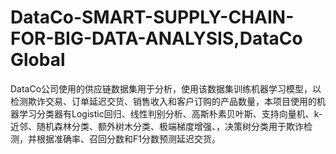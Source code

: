 # DataCo-SMART-SUPPLY-CHAIN-FOR-BIG-DATA-ANALYSIS,DataCo Global 
DataCo公司使用的供应链数据集用于分析，使用该数据集训练机器学习模型，以检测欺诈交易、订单延迟交货、销售收入和客户订购的产品数量，本项目使用的机器学习分类器有Logistic回归、线性判别分析、高斯朴素贝叶斯、支持向量机、k-近邻、随机森林分类、额外树木分类、极端梯度增强、，决策树分类用于欺诈检测，并根据准确率、召回分数和F1分数预测延迟交货。
